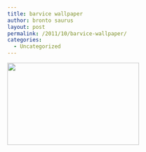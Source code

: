 ```yaml
---
title: barvice wallpaper
author: bronto saurus
layout: post
permalink: /2011/10/barvice-wallpaper/
categories:
  - Uncategorized
---
```

[<img src="http://brontosaurusrex.69.mu/wp-content/uploads/2011/10/barvice_DSC01306-300x187.png" alt="" title="barvice_DSC01306" width="300" height="187" class="aligncenter size-medium wp-image-1879" />][1]

 [1]: http://brontosaurusrex.69.mu/wp-content/uploads/2011/10/barvice_DSC01306.png